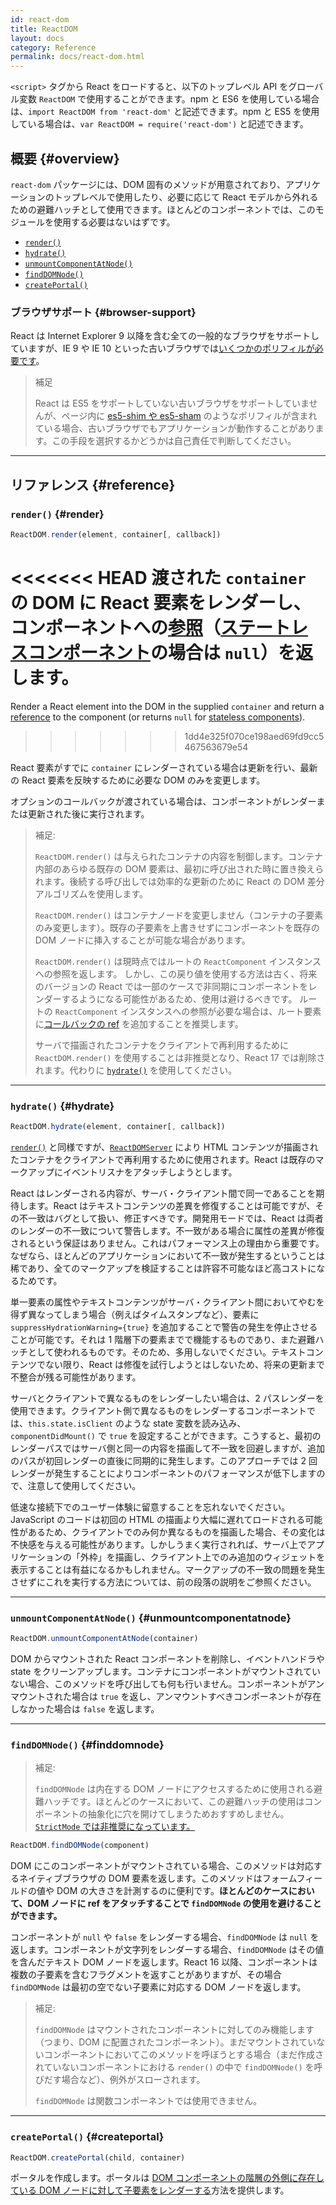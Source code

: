 ```yaml
---
id: react-dom
title: ReactDOM
layout: docs
category: Reference
permalink: docs/react-dom.html
---
```


`<script>` タグから React をロードすると、以下のトップレベル API をグローバル変数 `ReactDOM` で使用することができます。npm と ES6 を使用している場合は、`import ReactDOM from 'react-dom'` と記述できます。npm と ES5 を使用している場合は、`var ReactDOM = require('react-dom')` と記述できます。

## 概要 {#overview}

`react-dom` パッケージには、DOM 固有のメソッドが用意されており、アプリケーションのトップレベルで使用したり、必要に応じて React モデルから外れるための避難ハッチとして使用できます。ほとんどのコンポーネントでは、このモジュールを使用する必要はないはずです。

- [`render()`](#render)
- [`hydrate()`](#hydrate)
- [`unmountComponentAtNode()`](#unmountcomponentatnode)
- [`findDOMNode()`](#finddomnode)
- [`createPortal()`](#createportal)

### ブラウザサポート {#browser-support}

React は Internet Explorer 9 以降を含む全ての一般的なブラウザをサポートしていますが、IE 9 や IE 10 といった古いブラウザでは[いくつかのポリフィルが必要です](/docs/javascript-environment-requirements.html)。

> 補足
>
> React は ES5 をサポートしていない古いブラウザをサポートしていませんが、ページ内に [es5-shim や es5-sham](https://github.com/es-shims/es5-shim) のようなポリフィルが含まれている場合、古いブラウザでもアプリケーションが動作することがあります。この手段を選択するかどうかは自己責任で判断してください。

* * *

## リファレンス {#reference}

### `render()` {#render}

```javascript
ReactDOM.render(element, container[, callback])
```

<<<<<<< HEAD
渡された `container` の DOM に React 要素をレンダーし、コンポーネントへの[参照](/docs/more-about-refs.html)（[ステートレスコンポーネント](/docs/components-and-props.html#functional-and-class-components)の場合は `null`）を返します。
=======
Render a React element into the DOM in the supplied `container` and return a [reference](/docs/more-about-refs.html) to the component (or returns `null` for [stateless components](/docs/components-and-props.html#function-and-class-components)).
>>>>>>> 1dd4e325f070ce198aed69fd9cc5467563679e54

React 要素がすでに `container` にレンダーされている場合は更新を行い、最新の React 要素を反映するために必要な DOM のみを変更します。

オプションのコールバックが渡されている場合は、コンポーネントがレンダーまたは更新された後に実行されます。

> 補足:
>
> `ReactDOM.render()` は与えられたコンテナの内容を制御します。コンテナ内部のあらゆる既存の DOM 要素は、最初に呼び出された時に置き換えられます。後続する呼び出しでは効率的な更新のために React の DOM 差分アルゴリズムを使用します。
>
> `ReactDOM.render()` はコンテナノードを変更しません（コンテナの子要素のみ変更します）。既存の子要素を上書きせずにコンポーネントを既存の DOM ノードに挿入することが可能な場合があります。
>
> `ReactDOM.render()` は現時点ではルートの `ReactComponent` インスタンスへの参照を返します。
> しかし、この戻り値を使用する方法は古く、将来のバージョンの React では一部のケースで非同期にコンポーネントをレンダーするようになる可能性があるため、使用は避けるべきです。
> ルートの `ReactComponent` インスタンスへの参照が必要な場合は、ルート要素に[コールバックの ref](/docs/more-about-refs.html#the-ref-callback-attribute) を追加することを推奨します。
>
> サーバで描画されたコンテナをクライアントで再利用するために `ReactDOM.render()` を使用することは非推奨となり、React 17 では削除されます。代わりに [`hydrate()`](#hydrate) を使用してください。

* * *

### `hydrate()` {#hydrate}

```javascript
ReactDOM.hydrate(element, container[, callback])
```

[`render()`](#render) と同様ですが、[`ReactDOMServer`](/docs/react-dom-server.html) により HTML コンテンツが描画されたコンテナをクライアントで再利用するために使用されます。React は既存のマークアップにイベントリスナをアタッチしようとします。

React はレンダーされる内容が、サーバ・クライアント間で同一であることを期待します。React はテキストコンテンツの差異を修復することは可能ですが、その不一致はバグとして扱い、修正すべきです。開発用モードでは、React は両者のレンダーの不一致について警告します。不一致がある場合に属性の差異が修復されるという保証はありません。これはパフォーマンス上の理由から重要です。なぜなら、ほとんどのアプリケーションにおいて不一致が発生するということは稀であり、全てのマークアップを検証することは許容不可能なほど高コストになるためです。

単一要素の属性やテキストコンテンツがサーバ・クライアント間においてやむを得ず異なってしまう場合（例えばタイムスタンプなど）、要素に `suppressHydrationWarning={true}` を追加することで警告の発生を停止させることが可能です。それは 1 階層下の要素までで機能するものであり、また避難ハッチとして使われるものです。そのため、多用しないでください。テキストコンテンツでない限り、React は修復を試行しようとはしないため、将来の更新まで不整合が残る可能性があります。

サーバとクライアントで異なるものをレンダーしたい場合は、2 パスレンダーを使用できます。クライアント側で異なるものをレンダーするコンポーネントでは、`this.state.isClient` のような state 変数を読み込み、`componentDidMount()` で `true` を設定することができます。こうすると、最初のレンダーパスではサーバ側と同一の内容を描画して不一致を回避しますが、追加のパスが初回レンダーの直後に同期的に発生します。このアプローチでは 2 回レンダーが発生することによりコンポーネントのパフォーマンスが低下しますので、注意して使用してください。

低速な接続下でのユーザー体験に留意することを忘れないでください。JavaScript のコードは初回の HTML の描画より大幅に遅れてロードされる可能性があるため、クライアントでのみ何か異なるものを描画した場合、その変化は不快感を与える可能性があります。しかしうまく実行されれば、サーバ上でアプリケーションの「外枠」を描画し、クライアント上でのみ追加のウィジェットを表示することは有益になるかもしれません。マークアップの不一致の問題を発生させずにこれを実行する方法については、前の段落の説明をご参照ください。

* * *

### `unmountComponentAtNode()` {#unmountcomponentatnode}

```javascript
ReactDOM.unmountComponentAtNode(container)
```

DOM からマウントされた React コンポーネントを削除し、イベントハンドラや state をクリーンアップします。コンテナにコンポーネントがマウントされていない場合、このメソッドを呼び出しても何も行いません。コンポーネントがアンマウントされた場合は `true` を返し、アンマウントすべきコンポーネントが存在しなかった場合は `false` を返します。

* * *

### `findDOMNode()` {#finddomnode}

> 補足:
>
> `findDOMNode` は内在する DOM ノードにアクセスするために使用される避難ハッチです。ほとんどのケースにおいて、この避難ハッチの使用はコンポーネントの抽象化に穴を開けてしまうためおすすめしません。[`StrictMode` では非推奨になっています。](/docs/strict-mode.html#warning-about-deprecated-finddomnode-usage)

```javascript
ReactDOM.findDOMNode(component)
```
DOM にこのコンポーネントがマウントされている場合、このメソッドは対応するネイティブブラウザの DOM 要素を返します。このメソッドはフォームフィールドの値や DOM の大きさを計測するのに便利です。**ほとんどのケースにおいて、DOM ノードに ref をアタッチすることで `findDOMNode` の使用を避けることができます。**

コンポーネントが `null` や `false` をレンダーする場合、`findDOMNode` は `null` を返します。コンポーネントが文字列をレンダーする場合、`findDOMNode` はその値を含んだテキスト DOM ノードを返します。React 16 以降、コンポーネントは複数の子要素を含むフラグメントを返すことがありますが、その場合 `findDOMNode` は最初の空でない子要素に対応する DOM ノードを返します。

> 補足:
>
> `findDOMNode` はマウントされたコンポーネントに対してのみ機能します（つまり、DOM に配置されたコンポーネント）。まだマウントされていないコンポーネントにおいてこのメソッドを呼ぼうとする場合（まだ作成されていないコンポーネントにおける `render()` の中で `findDOMNode()` を呼びだす場合など）、例外がスローされます。
>
> `findDOMNode` は関数コンポーネントでは使用できません。

* * *

### `createPortal()` {#createportal}

```javascript
ReactDOM.createPortal(child, container)
```

ポータルを作成します。ポータルは [DOM コンポーネントの階層の外側に存在している DOM ノードに対して子要素をレンダーする](/docs/portals.html)方法を提供します。
